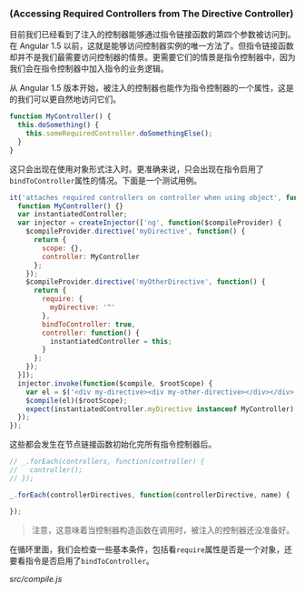 ### (Accessing Required Controllers from The Directive Controller)

目前我们已经看到了注入的控制器能够通过指令链接函数的第四个参数被访问到。在 Angular 1.5 以前，这就是能够访问控制器实例的唯一方法了。但指令链接函数却并不是我们最需要访问控制器的情景。更需要它们的情景是指令控制器中，因为我们会在指令控制器中加入指令的业务逻辑。

从 Angular 1.5 版本开始，被注入的控制器也能作为指令控制器的一个属性，这是的我们可以更自然地访问它们。

```js
function MyController() {
  this.doSomething() {
    this.someRequiredController.doSomethingElse();
  }
}
```

这只会出现在使用对象形式注入时。更准确来说，只会出现在指令启用了`bindToController`属性的情况。下面是一个测试用例。

```js
it('attaches required controllers on controller when using object', function() {
  function MyController() {}
  var instantiatedController;
  var injector = createInjector(['ng', function($compileProvider) {
    $compileProvider.directive('myDirective', function() {
      return {
        scope: {},
        controller: MyController
      };
    });
    $compileProvider.directive('myOtherDirective', function() {
      return {
        require: {
          myDirective: '^'
        },
        bindToController: true,
        controller: function() {
          instantiatedController = this;
        }
      };
    });
  }]);
  injector.invoke(function($compile, $rootScope) {
    var el = $('<div my-directive><div my-other-directive></div></div>');
    $compile(el)($rootScope);
    expect(instantiatedController.myDirective instanceof MyController).toBe(true);
  });
});
```

这些都会发生在节点链接函数初始化完所有指令控制器后。

```js
// _.forEach(controllers, function(controller) {
//   controller();
// });

_.forEach(controllerDirectives, function(controllerDirective, name) {

});
````

> 注意，这意味着当控制器构造函数在调用时，被注入的控制器还没准备好。

在循环里面，我们会检查一些基本条件，包括看`require`属性是否是一个对象，还要看指令是否启用了`bindToController`。

_src/compile.js_

```
```